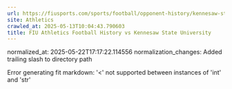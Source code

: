 ```yaml
---
url: https://fiusports.com/sports/football/opponent-history/kennesaw-state-university/63/
site: Athletics
crawled_at: 2025-05-13T10:04:43.790603
title: FIU Athletics Football History vs Kennesaw State University
---
```

normalized_at: 2025-05-22T17:17:22.114556
normalization_changes: Added trailing slash to directory path

Error generating fit markdown: '<' not supported between instances of 'int' and 'str'